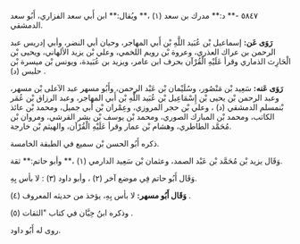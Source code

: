 ٥٨٤٧ -** د:** مدرك بن سعد (١) ،** ويُقال:** ابن أَبي سعد الفزاري، أَبُو سعد الدمشقي.

**رَوَى عَن:** إسماعيل بْن عُبَيد اللَّهِ بْن أَبي المهاجر، وحيان أبي النضر، وأبي إدريس عبد الرحمن بن عراك العذري، وعروة بْن رويم اللخمي، وعلي بْن يزيد الألهاني، ويحيى بْن الْحَارِث الذماري وقرأ عَلَيْهِ الْقُرْآن بحرف ابن عامر، ويزيد بن عُبَيدة، ويونس بْن ميسرة بْن حلبس (د) .

**رَوَى عَنه:** سَعِيد بْن مَنْصُور، وسُلَيْمان بْن عَبْد الرحمن، وأَبُو مسهر عبد الآعلى بْن مسهر، وعبد الرحمن بْن يحيى بْن إِسْمَاعِيل بْن عُبَيد اللَّهِ بْن أَبي المهاجر، وعبد الرزاق بْن عُمَر بْنمسلم الدمشقي (د) ، وعلي بْن حجر المروزي، وعِمْران بْن أَبي جميل، ومحمد بْن عائذ الكاتب، ومحمد بْن المبارك الصوري، ومحمد بْن يوسف بْن بشر القرشي، ومروان بْن مُحَمَّد الطاطري، وهشام بْن عمار وقرأ عَلَيْهِ الْقُرْآن، والهيثم بْن خارجة.

ذكره أَبُو الحسن بْن سميع في الطبقة الخامسة.

وَقَال يزيد بْن مُحَمَّد بْن عَبْد الصمد، وعثمان بْن سَعِيد الدارمي (١) ،** وأبو حاتم:** ثقة.

وَقَال أَبُو حاتم فِي موضع آخر (٢) ، وأبو داود (٣) : لا بأس بِهِ.

**وَقَال أَبُو مسهر:** لا بأس بِهِ، يؤخذ من حديثه المعروف (٤) .

وذكره ابنُ حِبَّان في كتاب "الثقات (٥) .

روى له أَبُو داود.